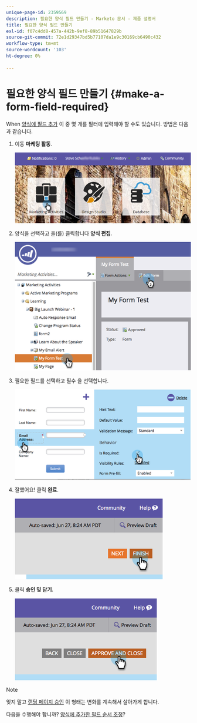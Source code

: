 ```yaml
---
unique-page-id: 2359569
description: 필요한 양식 필드 만들기 - Marketo 문서 - 제품 설명서
title: 필요한 양식 필드 만들기
exl-id: f07c4dd8-457a-442b-9ef8-89b51647829b
source-git-commit: 72e1d29347bd5b77107da1e9c30169cb6490c432
workflow-type: tm+mt
source-wordcount: '103'
ht-degree: 0%

---
```


# 필요한 양식 필드 만들기 {#make-a-form-field-required}

When [양식에 필드 추가](/help/marketo/product-docs/demand-generation/forms/creating-a-form/add-a-field-to-a-form.md) 이 중 몇 개를 필터에 입력해야 할 수도 있습니다. 방법은 다음과 같습니다.

1. 이동 **마케팅 활동**.

   ![](assets/login-marketing-activities-4.png)

1. 양식을 선택하고 을(를) 클릭합니다 **양식 편집**.

   ![](assets/editform-2.png)

1. 필요한 필드를 선택하고 필수 을 선택합니다.

   ![](assets/image2014-9-15-17-3a30-3a44.png)

1. 잘했어요! 클릭 **완료**.

   ![](assets/image2014-9-15-17-3a30-3a58.png)

1. 클릭 **승인 및 닫기**.

   ![](assets/image2014-9-15-17-3a31-3a11.png)

>[!NOTE]
>
>잊지 말고 [랜딩 페이지 승인](/help/marketo/product-docs/demand-generation/landing-pages/understanding-landing-pages/approve-unapprove-or-delete-a-landing-page.md) 이 형태는 변화를 계속해서 살아가게 합니다.

다음을 수행해야 합니까? [양식에 추가한 필드 순서 조정](/help/marketo/product-docs/demand-generation/forms/form-fields/reorder-fields-in-a-form.md)?
